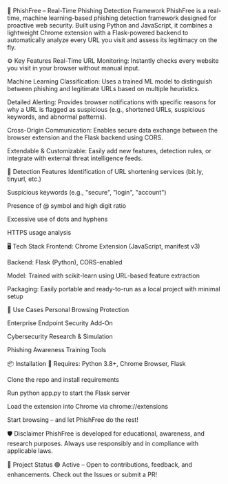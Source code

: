🔐 PhishFree – Real-Time Phishing Detection Framework
PhishFree is a real-time, machine learning-based phishing detection framework designed for proactive web security. Built using Python and JavaScript, it combines a lightweight Chrome extension with a Flask-powered backend to automatically analyze every URL you visit and assess its legitimacy on the fly.

⚙️ Key Features
Real-Time URL Monitoring: Instantly checks every website you visit in your browser without manual input.

Machine Learning Classification: Uses a trained ML model to distinguish between phishing and legitimate URLs based on multiple heuristics.

Detailed Alerting: Provides browser notifications with specific reasons for why a URL is flagged as suspicious (e.g., shortened URLs, suspicious keywords, and abnormal patterns).

Cross-Origin Communication: Enables secure data exchange between the browser extension and the Flask backend using CORS.

Extendable & Customizable: Easily add new features, detection rules, or integrate with external threat intelligence feeds.

🧠 Detection Features
Identification of URL shortening services (bit.ly, tinyurl, etc.)

Suspicious keywords (e.g., "secure", "login", "account")

Presence of @ symbol and high digit ratio

Excessive use of dots and hyphens

HTTPS usage analysis

🖥️ Tech Stack
Frontend: Chrome Extension (JavaScript, manifest v3)

Backend: Flask (Python), CORS-enabled

Model: Trained with scikit-learn using URL-based feature extraction

Packaging: Easily portable and ready-to-run as a local project with minimal setup

🚀 Use Cases
Personal Browsing Protection

Enterprise Endpoint Security Add-On

Cybersecurity Research & Simulation

Phishing Awareness Training Tools

📦 Installation
📌 Requires: Python 3.8+, Chrome Browser, Flask

Clone the repo and install requirements

Run python app.py to start the Flask server

Load the extension into Chrome via chrome://extensions

Start browsing – and let PhishFree do the rest!

🛡️ Disclaimer
PhishFree is developed for educational, awareness, and research purposes. Always use responsibly and in compliance with applicable laws.

📁 Project Status
🟢 Active – Open to contributions, feedback, and enhancements.
Check out the Issues or submit a PR!
